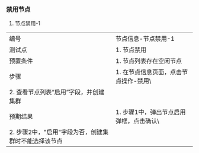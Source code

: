 ### 禁用节点

1. 节点禁用-1

|||
| ---- | ---- |
| 编号 | 节点信息-节点禁用-1 |
| 测试点 | 1. 节点禁用 |
| 预置条件 | 1. 节点列表存在空闲节点|
| 步骤 | 1. 在节点信息页面，点击节点操作-禁用\
2. 查看节点列表“启用”字段，并创建集群 |
| 预期结果 | 1. 步骤1中，弹出节点启用弹框，点击确认\
2. 步骤2中，"启用"字段为否，创建集群时不能选择该节点 |